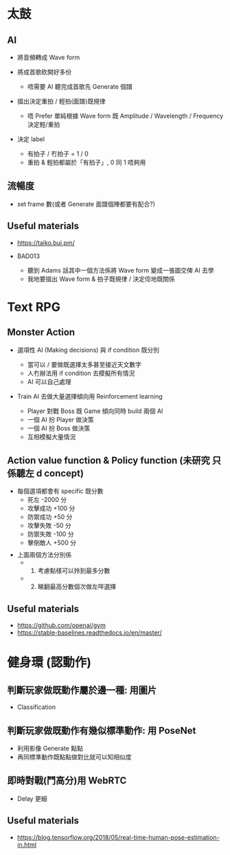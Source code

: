 # 太鼓

## AI

- 將音頻轉成 Wave form
- 將成首歌砍開好多份
  - 唔需要 AI 聽完成首歌先 Generate 個譜
    $$
    $$
- 搵出決定重拍 / 輕拍(面譜)既規律
  - 唔 Prefer 單純根據 Wave form 既 Amplitude / Wavelength / Frequency 決定輕/重拍
    $$
    $$
- 決定 label

  - 有拍子 / 冇拍子 = 1 / 0
  - 重拍 & 輕拍都屬於「有拍子」, 0 同 1 唔夠用
    $$
    $$

## 流暢度

- set frame 數(或者 Generate 面譜個陣都要有配合?)
  $$
  $$

## Useful materials

- https://taiko.bui.pm/

- BAD013
  - 聽到 Adams 話其中一個方法係將 Wave form 變成一張圖交俾 AI 去學
  - 我地要搵出 Wave form & 拍子既規律 / 決定佢地既關係
    $$
    $$

# Text RPG

## Monster Action

- 選項性 AI (Making decisions) 與 if condition 既分別

  - 當可以 / 要做既選擇太多甚至接近天文數字
  - 人冇辦法用 if condition 去模擬所有情況
  - AI 可以自己處理
    $$
    $$

- Train AI 去做大量選擇傾向用 Reinforcement learning

  - Player 對戰 Boss 既 Game 傾向同時 build 兩個 AI
  - 一個 AI 扮 Player 做決策
  - 一個 AI 扮 Boss 做決策
  - 互相模擬大量情況
    $$
    $$

## Action value function & Policy function (未研究 只係聽左 d concept)

- 每個選項都會有 specific 既分數
  - 死左 -2000 分
  - 攻擊成功 +100 分
  - 防禦成功 +50 分
  - 攻擊失敗 -50 分
  - 防禦失敗 -100 分
  - 擊倒敵人 +500 分
    $$
    $$
- 上面兩個方法分別係
  - 1. 考慮點樣可以拎到最多分數
  - 2. 睇翻最高分數個次做左咩選擇
       $$
       $$

## Useful materials

- https://github.com/openai/gym
- https://stable-baselines.readthedocs.io/en/master/
  $$
  $$

# 健身環 (認動作)

## 判斷玩家做既動作屬於邊一種: 用圖片

- Classification

## 判斷玩家做既動作有幾似標準動作: 用 PoseNet

- 利用影像 Generate 點點
- 再同標準動作既點點做對比就可以知相似度

## 即時對戰(鬥高分)用 WebRTC

- Delay 更細

## Useful materials

- https://blog.tensorflow.org/2018/05/real-time-human-pose-estimation-in.html
  $$
  $$
